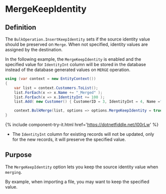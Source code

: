 # MergeKeepIdentity

## Definition
The `BulkOperation.InsertKeepIdentity` sets if the source identity value should be preserved on `Merge`. When not specified, identity values are assigned by the destination.

In the following example, the `MergeKeepIdentity` is enabled and the specified value for `IdentityInt` column will be stored in the database instead of the database generated values on `MERGE` operation.

```csharp
using (var context = new EntityContext())
{
    var list = context.Customers.ToList();
    list.ForEach(x => x.Name += "_Merged" );
    list.ForEach(x => x.IdentityInt += 100 );
    list.Add( new Customer() { CustomerID = 3, IdentityInt = 4, Name ="Customer_C" });

    context.BulkMerge(list, options => options.MergeKeepIdentity = true);
}
```
{% include component-try-it.html href='https://dotnetfiddle.net/I00rLw' %}

 - The `IdentityInt` column for existing records will not be updated, only for the new records, it will preserve the specified value.

## Purpose
The `MergeKeepIdentity` option lets you keep the source identity value when `merging`.

By example, when importing a file, you may want to keep the specified value.
